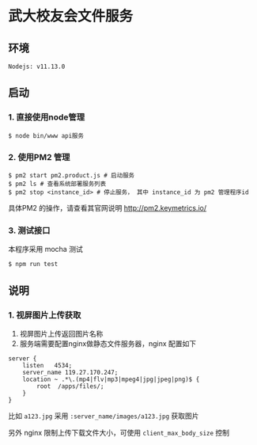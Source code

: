 # 武大校友会文件服务

## 环境
```
Nodejs: v11.13.0
```

## 启动
### 1. 直接使用node管理
```
$ node bin/www api服务
```

### 2. 使用PM2 管理
```
$ pm2 start pm2.product.js # 启动服务
$ pm2 ls # 查看系统部署服务列表
$ pm2 stop <instance_id> # 停止服务， 其中 instance_id 为 pm2 管理程序id
```
具体PM2 的操作，请查看其官网说明 http://pm2.keymetrics.io/

### 3. 测试接口
本程序采用 mocha 测试
```
$ npm run test

```

## 说明
### 1. 视屏图片上传获取
1. 视屏图片上传返回图片名称
2. 服务端需要配置nginx做静态文件服务器，nginx 配置如下
```
server {
    listen   4534;
    server_name 119.27.170.247;
    location ~ .*\.(mp4|flv|mp3|mpeg4|jpg|jpeg|png)$ {
        root  /apps/files/;
    }
}
```

比如 `a123.jpg` 采用 `:server_name/images/a123.jpg` 获取图片

另外 nginx 限制上传下载文件大小，可使用 `client_max_body_size` 控制
